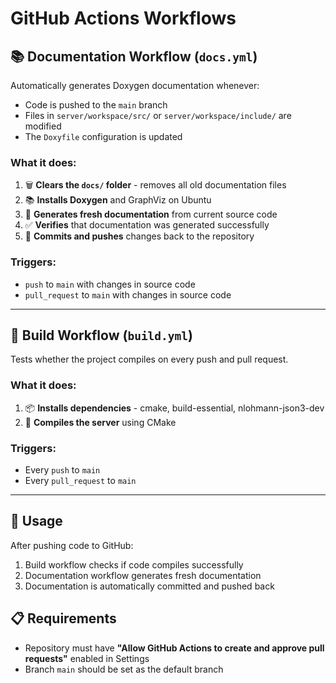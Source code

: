 # GitHub Actions Workflows

## 📚 Documentation Workflow (`docs.yml`)

Automatically generates Doxygen documentation whenever:
- Code is pushed to the `main` branch
- Files in `server/workspace/src/` or `server/workspace/include/` are modified
- The `Doxyfile` configuration is updated

### What it does:
1. 🗑️ **Clears the `docs/` folder** - removes all old documentation files
2. 📚 **Installs Doxygen** and GraphViz on Ubuntu 
3. 🔨 **Generates fresh documentation** from current source code
4. ✅ **Verifies** that documentation was generated successfully
5. 📝 **Commits and pushes** changes back to the repository

### Triggers:
- `push` to `main` with changes in source code
- `pull_request` to `main` with changes in source code

---

## 🔨 Build Workflow (`build.yml`)

Tests whether the project compiles on every push and pull request.

### What it does:
1. 📦 **Installs dependencies** - cmake, build-essential, nlohmann-json3-dev
2. 🔨 **Compiles the server** using CMake

### Triggers:
- Every `push` to `main`
- Every `pull_request` to `main`

---

## 🚀 Usage

After pushing code to GitHub:
1. Build workflow checks if code compiles successfully
2. Documentation workflow generates fresh documentation
3. Documentation is automatically committed and pushed back

## 📋 Requirements

- Repository must have **"Allow GitHub Actions to create and approve pull requests"** enabled in Settings
- Branch `main` should be set as the default branch

